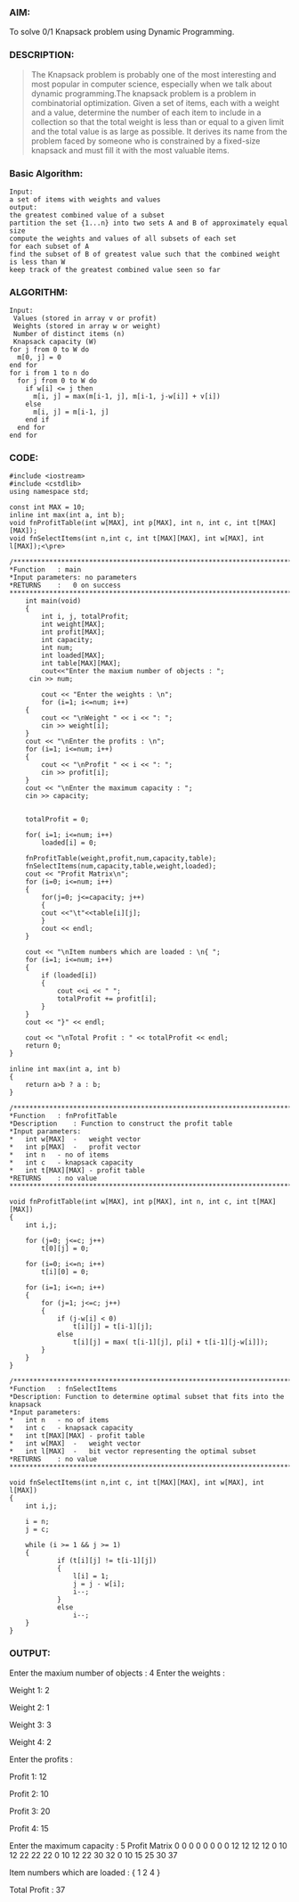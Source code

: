 ### AIM:
To solve 0/1 Knapsack problem using Dynamic Programming.
### DESCRIPTION:
>The Knapsack problem is probably one of the most interesting and most popular in computer science, especially when we talk about dynamic programming.The knapsack problem is a problem in combinatorial optimization. Given a set of items, each with a weight and a value,
determine the number of each item to include in a collection so that the total weight is less than or equal to a given limit and
the total value is as large as possible. 
It derives its name from the problem faced by someone who is constrained by a fixed-size knapsack and must fill it with the most valuable items.

### Basic Algorithm:
	Input: 
	a set of items with weights and values
	output: 
	the greatest combined value of a subset
	partition the set {1...n} into two sets A and B of approximately equal size
	compute the weights and values of all subsets of each set
	for each subset of A
	find the subset of B of greatest value such that the combined weight is less than W
	keep track of the greatest combined value seen so far

### ALGORITHM:
	Input:
	 Values (stored in array v or profit)
	 Weights (stored in array w or weight)
	 Number of distinct items (n)
	 Knapsack capacity (W)
	for j from 0 to W do
	  m[0, j] = 0
	end for 
	for i from 1 to n do
	  for j from 0 to W do
	    if w[i] <= j then
	      m[i, j] = max(m[i-1, j], m[i-1, j-w[i]] + v[i])
	    else
	      m[i, j] = m[i-1, j]
	    end if
	  end for
	end for


### CODE:

	#include <iostream>
	#include <cstdlib>
	using namespace std;

	const int MAX = 10;
	inline int max(int a, int b);
	void fnProfitTable(int w[MAX], int p[MAX], int n, int c, int t[MAX][MAX]);
	void fnSelectItems(int n,int c, int t[MAX][MAX], int w[MAX], int l[MAX]);<\pre>

	/******************************************************************************
	*Function	: main
	*Input parameters: no parameters
	*RETURNS	:	0 on success
	******************************************************************************/<\pre>
	    int main(void)
	    {
	    	int i, j, totalProfit;
	    	int weight[MAX];
	    	int profit[MAX];
	    	int capacity;
	    	int num;
	    	int loaded[MAX];
	    	int table[MAX][MAX];
	    	cout<<"Enter the maxium number of objects : ";
		 cin >> num;
	    
	    	cout << "Enter the weights : \n";
	    	for (i=1; i<=num; i++)
		{
		    cout << "\nWeight " << i << ": ";
			cin >> weight[i];
	    }
		cout << "\nEnter the profits : \n";
		for (i=1; i<=num; i++)
		{
		    cout << "\nProfit " << i << ": ";
			cin >> profit[i];
	    }
		cout << "\nEnter the maximum capacity : ";
		cin >> capacity;


		totalProfit = 0;

		for( i=1; i<=num; i++)
			loaded[i] = 0;

		fnProfitTable(weight,profit,num,capacity,table);
		fnSelectItems(num,capacity,table,weight,loaded);
		cout << "Profit Matrix\n";
		for (i=0; i<=num; i++)
		{
		    for(j=0; j<=capacity; j++)
		    {
			cout <<"\t"<<table[i][j];
		    }
		    cout << endl;
		}

		cout << "\nItem numbers which are loaded : \n{ ";
		for (i=1; i<=num; i++)
		{
			if (loaded[i])
			{
				cout <<i << " ";
				totalProfit += profit[i];
			}
		}
		cout << "}" << endl;

		cout << "\nTotal Profit : " << totalProfit << endl;
		return 0;
	}

	inline int max(int a, int b)
	{
		return a>b ? a : b;
	}

	/******************************************************************************
	*Function	: fnProfitTable
	*Description	: Function to construct the profit table 
	*Input parameters:
	*	int w[MAX]	-	weight vector
	*	int p[MAX]	-	profit vector
	*	int n	- no of items
	*	int c	- knapsack capacity
	*	int t[MAX][MAX] - profit table
	*RETURNS	: no value
	******************************************************************************/

	void fnProfitTable(int w[MAX], int p[MAX], int n, int c, int t[MAX][MAX])
	{
		int i,j;

		for (j=0; j<=c; j++)
			t[0][j] = 0;

		for (i=0; i<=n; i++)
			t[i][0] = 0;

		for (i=1; i<=n; i++)
		{
			for (j=1; j<=c; j++)
			{
				if (j-w[i] < 0)
					t[i][j] = t[i-1][j];
				else
					t[i][j] = max( t[i-1][j], p[i] + t[i-1][j-w[i]]);
			}
		}
	}

	/******************************************************************************
	*Function	: fnSelectItems
	*Description: Function to determine optimal subset that fits into the knapsack
	*Input parameters:
	*	int n	- no of items
	*	int c	- knapsack capacity
	*	int t[MAX][MAX] - profit table
	*	int w[MAX]	-	weight vector
	*	int l[MAX]	-	bit vector representing the optimal subset
	*RETURNS	: no value
	******************************************************************************/

	void fnSelectItems(int n,int c, int t[MAX][MAX], int w[MAX], int l[MAX])
	{
		int i,j;

		i = n;
		j = c;

		while (i >= 1 && j >= 1)
		{
				if (t[i][j] != t[i-1][j])
				{
					l[i] = 1;
					j = j - w[i];
					i--;
				}
				else
					i--;
		}
	}

### OUTPUT:

Enter the maxium number of objects : 4
Enter the weights : 

Weight 1: 2

Weight 2: 1

Weight 3: 3

Weight 4: 2

Enter the profits : 

Profit 1: 12

Profit 2: 10

Profit 3: 20

Profit 4: 15

Enter the maximum capacity : 5
Profit Matrix
	0	  0	  0	  0	  0	  0
	0	  0	  12	12	12	12
	0	  10	12	22	22	22
	0	  10	12	22	30	32
	0	  10	15	25	30	37

Item numbers which are loaded : 
{ 1 2 4 }

Total Profit : 37
